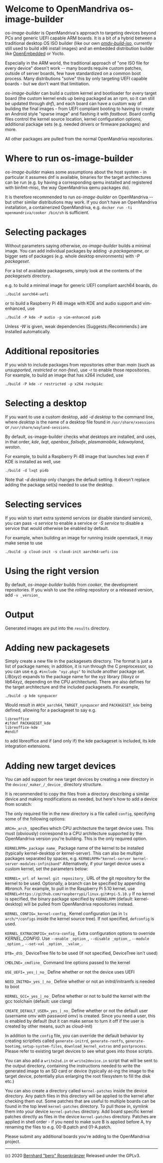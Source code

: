 Welcome to OpenMandriva os-image-builder
========================================

_os-image-builder_ is OpenMandriva's approach to targeting devices beyond
PCs and generic UEFI capable ARM boards.
It is a bit of a hybrid between a traditional desktop OS ISO builder (like
our own [_omdv-build-iso_](https://github.com/OpenMandrivaSoftware/omdv-build-iso), currently still used to build x86 install images)
and an embedded distribution builder like [OpenEmbedded](http://openembedded.org/) or Yocto.

Especially in the ARM world, the traditional approach of "one ISO file for
every device" doesn't work -- many boards require custom patches, outside
of server boards, few have standardized on a common boot process. Many
distributions "solve" this by only targeting UEFI capable boards - but we
don't want that limitiation.

_os-image-builder_ can build a custom kernel and bootloader for every target
board (the custom kernel ends up being packaged as an rpm, so it can still
be updated through _dnf_), and each board can have a custom way of building
the final images - from UEFI compliant booting to having to create an Android
style "sparse image" and flashing it with _fastboot_.
Board config files control the kernel source location, kernel configuration
options, additional package sets (e.g. needed drivers or firmware packages)
and more.

All other packages are pulled from the normal OpenMandriva repositories.

Where to run os-image-builder
=============================
_os-image-builder_ makes some assumptions about the host system - in particular it
assumes dnf is available, binaries for the target architectures can be run (e.g. by
having a corresponding qemu installed and registered with binfmt-misc, the way
OpenMandriva qemu packages do).

It is therefore recommended to run _os-image-builder_ on OpenMandriva -- but other
similar distributions may work.
If you don't have an OpenMandriva installation, a containerized OpenMandriva, e.g.
`docker run -ti openmandriva/cooker /bin/sh` is sufficient.

Selecting packages
==================
Without parameters saying otherwise, _os-image-builder_ builds a minimal image.
You can add individual packages by adding _-p packagename_, or bigger sets of
packages (e.g. whole desktop environments) with _-P packageset_.

For a list of available packagesets, simply look at the contents of the
_packagesets_ directory.

e.g. to build a minimal image for generic UEFI compliant aarch64 boards, do

`./build aarch64-uefi`

or to build a Raspberry Pi 4B image with KDE and audio support and vim-enhanced, use

`./build -P kde -P audio -p vim-enhanced pi4b`

Unless _-W_ is given, weak dependencies (Suggests:/Recommends:) are installed
automatically.

Additional repositories
=======================
If you wish to include packages from repositories other than _main_ (such as
_unsupported_, _restricted_ or _non-free_), use -r to enable those repositories.
For example, to build an image that has x264 included, use

`./build -P kde -r restricted -p x264 rockpi4c`

Selecting a desktop
===================
If you want to use a custom desktop, add _-d desktop_ to the command line, where
_desktop_ is the name of a desktop file found in `/usr/share/xsessions` or
`/usr/share/wayland-sessions`.

By default, os-image-builder checks what desktops are installed, and uses, in that
order, _kde_, _lxqt_, _openbox_, _failsafe_, _plasmamobile_, _kdewayland_,
_weston_.

For example, to build a Raspberry Pi 4B image that launches lxqt
even if KDE is installed as well, use

`./build -d lxqt pi4b`

Note that _-d desktop_ only changes the default setting. It doesn't replace adding
the package set(s) needed to use the desktop.

Selecting services
==================
If you wish to start extra systemd services (or disable standard services), you can
pass _-s service_ to enable a service or _-S service_ to disable a service that would
otherwise be enabled by default.

For example, when building an image for running inside openstack, it may make sense
to use

`./build -p cloud-init -s cloud-init aarch64-uefi-iso`

Using the right version
=======================
By default, _os-image-builder_ builds from _cooker_, the development repositories.
If you wish to use the _rolling_ repository or a released version, add `-v _version_`

Output
======
Generated images are put into the `results` directory.

Adding new packagesets
======================
Simply create a new file in the packagesets directory. The format is just a list of
package names; in addition, it is run through the C preprocessor, so you can use e.g.
`#include "xyz.pkgs"` to include another package set.
LIB(xyz) expands to the package name for the xyz library (libxyz or lib64xyz,
depending on the CPU architecture).
There are also defines for the target architecture and the included packagesets.
For example,

`./build -p kde synquacer`

Would result in `ARCH_aarch64`, `TARGET_synquacer` and `PACKAGESET_kde` being defined,
allowing for a packageset to say e.g.

```
libreoffice
#ifdef PACKAGESET_kde
libreoffice-kde
#endif
```

to add libreoffice and if (and only if) the kde packageset is included, its kde
integration extensions.

Adding new target devices
=========================
You can add support for new target devices by creating a new directory in the
`device/_maker_/_device_` directory structure.

It is recommended to copy the files from a directory describing a similar device
and making modifications as needed, but here's how to add a device from scratch:

The only required file in the new directory is a file called `config`, specifying
some of the following options:

`ARCH=_arch_` specifies which CPU architecture the target device uses. This must
(obviously) correspond to a CPU architecture supported by the OpenMandriva version
you're building. This is the only required option.

`KERNELRPM=_package name_` Package name of the kernel to be installed (typically
kernel-desktop or kernel-server). This can also be multiple packages separated
by spaces, e.g. `KERNELRPM="kernel-server kernel-server-modules-infiniband"`
Alternatively, if your target device uses a custom kernel, set the parameters below:

`KERNEL=_url of kernel git repository_` URL of the git repository for the kernel
to be used. Optionally, a branch can be specified by appending _#branch_. For
example, to pull in the Raspberry Pi 5.10 kernel, use
`KERNEL=https://github.com/raspberrypi/linux.git#rpi-5.10.y`
If no kernel is specified, the binary package specified by `KERNELRPM`
(default: kernel-desktop) will be pulled from OpenMandriva repositories instead.

`KERNEL_CONFIG=_kernel-config_` Kernel configuration (as in `ls arch/*/configs`
inside the kernel source tree). If not specified, `defconfig` is used.

`KERNEL_EXTRACONFIG=_extra-config_` Extra configuration options to override
_KERNEL_CONFIG_. Use `--enable _option_`, `--disable _option_`,
`--module _option_`, `--set-val _option_ _value_`.

`DTB=_dtb_` DeviceTree file to be used (If not specified, DeviceTree isn't used)

`CMDLINE=_cmdline_` Command line options passed to the kernel

`USE_UEFI=_yes_|_no_` Define whether or not the device uses UEFI

`NEED_INITRD=_yes_|_no_` Define whether or not an initrd/initramfs is needed
to boot

`KERNEL_GCC=_yes_|_no_` Define whether or not to build the kernel with the
gcc toolchain (default: use clang)

`CREATE_DEFAULT_USER=_yes_|_no_` Define whether or not the default user (username
omv with password omv) is created. Since you need a user, this is enabled by default
(but it can make sense to turn it off if the user is created by other means, such
as cloud-init)

In addition to the `config` file, you can override the default behavior by creating
scriptlets called `generate-initrd`, `generate-rootfs`, `generate-bootimg`,
`setup-system-files`, `download_kernel_extras` and `postprocess`.
Please refer to existing target devices to see what goes into those scripts.

You can also add a `write2sd.in` or `write2device.in` script that will be sent to
the output directory, containing the instructions needed to write the generated image
to an SD card or device (typically `dd`-ing the image to the target device, potentially
plus enlarging the root filesystem to fill the disk etc.)

You can also create a directory called `kernel-patches` inside the device directory.
Any patch files in this directory will be applied to the kernel after checking them
out. Some patches that are useful to multiple boards can be found in the top level
`kernel-patches` directory. To pull those in, symlink them into your device
`kernel-patches` directory. Add board specific kernel patches directly as files in
the device `kernel-patches` directory.
Patches are applied in shell order - if you need to make sure B is applied
before A, try renaming the files to e.g. 00-B.patch and 01-A.patch.

Please submit any additional boards you're adding to the OpenMandriva project.

---
(c) 2020 [Bernhard "bero" Rosenkränzer](mailto:bero@lindev.ch)
Released under the GPLv3.
